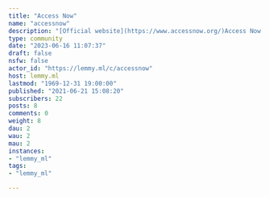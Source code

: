 ```yaml
---
title: "Access Now" 
name: "accessnow"
description: "[Official website](https://www.accessnow.org/)Access Now defends and extends the digital rights of users at risk around the world"
type: community
date: "2023-06-16 11:07:37"
draft: false
nsfw: false
actor_id: "https://lemmy.ml/c/accessnow"
host: lemmy.ml
lastmod: "1969-12-31 19:00:00"
published: "2021-06-21 15:08:20"
subscribers: 22
posts: 8
comments: 0
weight: 8
dau: 2
wau: 2
mau: 2
instances:
- "lemmy_ml"
tags: 
- "lemmy_ml"

---
```

